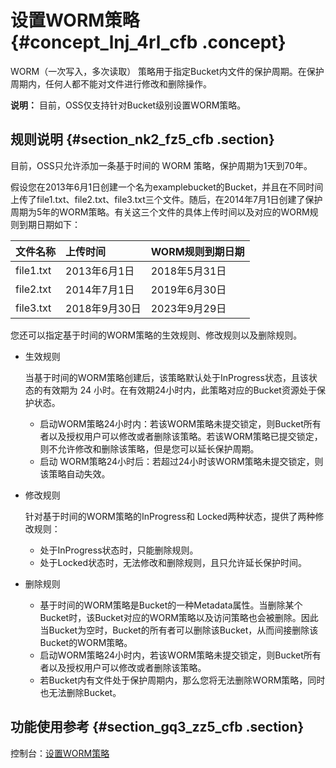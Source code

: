# 设置WORM策略 {#concept_lnj_4rl_cfb .concept}

WORM（一次写入，多次读取） 策略用于指定Bucket内文件的保护周期。在保护周期内，任何人都不能对文件进行修改和删除操作。

**说明：** 目前，OSS仅支持针对Bucket级别设置WORM策略。

## 规则说明 {#section_nk2_fz5_cfb .section}

目前，OSS只允许添加一条基于时间的 WORM 策略，保护周期为1天到70年。

假设您在2013年6月1日创建一个名为examplebucket的Bucket，并且在不同时间上传了file1.txt、file2.txt、file3.txt三个文件。随后，在2014年7月1日创建了保护周期为5年的WORM策略。有关这三个文件的具体上传时间以及对应的WORM规则到期日期如下：

|文件名称|上传时间|WORM规则到期日期|
|:---|:---|:---------|
|file1.txt|2013年6月1日|2018年5月31日|
|file2.txt|2014年7月1日|2019年6月30日|
|file3.txt|2018年9月30日|2023年9月29日|

您还可以指定基于时间的WORM策略的生效规则、修改规则以及删除规则。

-   生效规则

    当基于时间的WORM策略创建后，该策略默认处于InProgress状态，且该状态的有效期为 24 小时。在有效期24小时内，此策略对应的Bucket资源处于保护状态。

    -   启动WORM策略24小时内：若该WORM策略未提交锁定，则Bucket所有者以及授权用户可以修改或者删除该策略。若该WORM策略已提交锁定，则不允许修改和删除该策略，但是您可以延长保护周期。
    -   启动 WORM策略24小时后：若超过24小时该WORM策略未提交锁定，则该策略自动失效。
-   修改规则

    针对基于时间的WORM策略的InProgress和 Locked两种状态，提供了两种修改规则：

    -   处于InProgress状态时，只能删除规则。
    -   处于Locked状态时，无法修改和删除规则，且只允许延长保护时间。
-   删除规则
    -   基于时间的WORM策略是Bucket的一种Metadata属性。当删除某个Bucket时，该Bucket对应的WORM策略以及访问策略也会被删除。因此当Bucket为空时，Bucket的所有者可以删除该Bucket，从而间接删除该Bucket的WORM策略。
    -   启动WORM策略24小时内，若该WORM策略未提交锁定，则Bucket所有者以及授权用户可以修改或者删除该策略。
    -   若Bucket内有文件处于保护周期内，那么您将无法删除WORM策略，同时也无法删除Bucket。

## 功能使用参考 {#section_gq3_zz5_cfb .section}

控制台：[设置WORM策略](../../../../cn.zh-CN/控制台用户指南/管理存储空间/设置WORM策略.md#)

